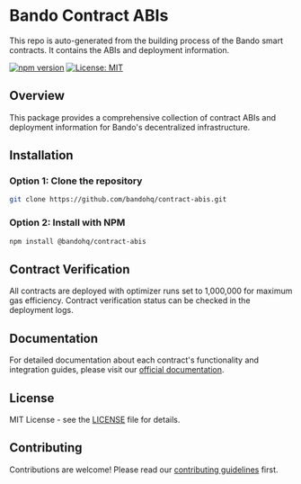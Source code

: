 # Bando Contract ABIs

This repo is auto-generated from the building process of the Bando smart contracts. It contains the ABIs and deployment information.
  
[![npm version](https://badge.fury.io/js/%40bandohq%2Fcontract-abis.svg)](https://badge.fury.io/js/%40bandohq%2Fcontract-abis)
[![License: MIT](https://img.shields.io/badge/License-MIT-yellow.svg)](https://opensource.org/licenses/MIT)

## Overview

This package provides a comprehensive collection of contract ABIs and deployment information for Bando's decentralized infrastructure.

## Installation

### Option 1: Clone the repository
```bash
git clone https://github.com/bandohq/contract-abis.git
```

### Option 2: Install with NPM
```bash
npm install @bandohq/contract-abis
```

## Contract Verification

All contracts are deployed with optimizer runs set to 1,000,000 for maximum gas efficiency. Contract verification status can be checked in the deployment logs.

## Documentation

For detailed documentation about each contract's functionality and integration guides, please visit our [official documentation](https://docs.bando.cool).

## License

MIT License - see the [LICENSE](LICENSE) file for details.

## Contributing

Contributions are welcome! Please read our [contributing guidelines](CONTRIBUTING.md) first.



